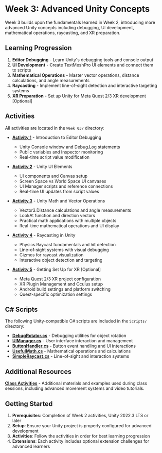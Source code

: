 # Week 3: Advanced Unity Concepts

Week 3 builds upon the fundamentals learned in Week 2, introducing more advanced Unity concepts including debugging, UI development, mathematical operations, raycasting, and XR preparation.

## Learning Progression

1. **Editor Debugging** - Learn Unity's debugging tools and console output
2. **UI Development** - Create TextMeshPro UI elements and connect them to scripts
3. **Mathematical Operations** - Master vector operations, distance calculations, and angle measurements
4. **Raycasting** - Implement line-of-sight detection and interactive targeting systems
5. **XR Preparation** - Set up Unity for Meta Quest 2/3 XR development [Optional]

## Activities

All activities are located in the `Week 03/` directory:

- **[Activity 1](Activity%201%20-%20Editor%20Debugging.md)** - Introduction to Editor Debugging
  - Unity Console window and Debug.Log statements
  - Public variables and Inspector monitoring
  - Real-time script value modification


- **[Activity 2](Activity%202%20-%20Unity%20UI.md)** - Unity UI Elements
  - UI components and Canvas setup
  - Screen Space vs World Space UI canvases
  - UI Manager scripts and reference connections
  - Real-time UI updates from script values

- **[Activity 3](Activity%203%20-%20Unity%20Math.md)** - Unity Math and Vector Operations
  - Vector3.Distance calculations and angle measurements
  - LookAt function and direction vectors
  - Practical math applications with multiple objects
  - Real-time mathematical operations and UI display

- **[Activity 4](Activity%204%20-%20Raycasting.md)** - Raycasting in Unity
  - Physics.Raycast fundamentals and hit detection
  - Line-of-sight systems with visual debugging
  - Gizmos for raycast visualization
  - Interactive object detection and targeting

- **[Activity 5](Activity%205%20-%20Getting%20Set%20Up%20for%20XR.md)** - Getting Set Up for XR [Optional]
  - Meta Quest 2/3 XR project configuration
  - XR Plugin Management and Oculus setup
  - Android build settings and platform switching
  - Quest-specific optimization settings

## C# Scripts

The following Unity-compatible C# scripts are included in the `Scripts/` directory:

- **[DebugRotator.cs](scripts/DebugRotator.cs)** - Debugging utilities for object rotation
- **[UIManager.cs](scripts/UIManager.cs)** - User interface interaction and management
- **[ButtonHandler.cs](scripts/ButtonHandler.cs)** - Button event handling and UI interactions
- **[UsefulMath.cs](scripts/UsefulMath.cs)** - Mathematical operations and calculations
- **[SimpleRaycast.cs](scripts/SimpleRaycast.cs)** - Line-of-sight and interaction systems

## Additional Resources

**[Class Activities](ClassActivities/README.md)** - Additional materials and examples used during class sessions, including advanced movement systems and video tutorials.

## Getting Started

1. **Prerequisites**: Completion of Week 2 activities, Unity 2022.3 LTS or later
2. **Setup**: Ensure your Unity project is properly configured for advanced development
3. **Activities**: Follow the activities in order for best learning progression
4. **Extensions**: Each activity includes optional extension challenges for advanced learners
